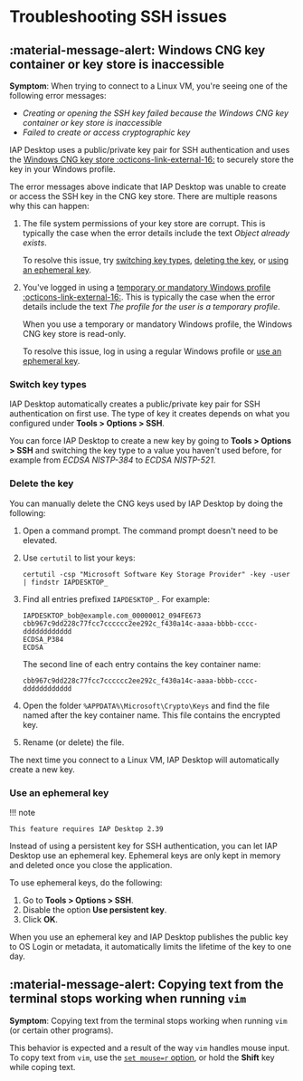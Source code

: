 #  Troubleshooting SSH issues

## :material-message-alert: Windows CNG key container or key store is inaccessible

**Symptom**: When trying to connect to a Linux VM, you're seeing one of the following error messages:

* _Creating or opening the SSH key failed because the Windows CNG key container or key store is inaccessible_
* _Failed to create or access cryptographic key_

IAP Desktop uses a public/private key pair for SSH authentication and uses the
[Windows CNG key store :octicons-link-external-16:](https://learn.microsoft.com/en-us/windows/win32/seccng/key-storage-and-retrieval)
to securely store the key in your Windows profile.

The error messages above indicate that IAP Desktop was unable to create or access the SSH key 
in the CNG key store. There are multiple reasons why this can happen:

1.  The file system permissions of your key store are corrupt. This is typically the case when the error details
    include the text _Object already exists_.
    
    To resolve this issue, try [switching key types](#switch-key-types), [deleting the key](#delete-the-key),
    or [using an ephemeral key](#use-an-ephemeral-key).

1.  You've logged in using a [temporary or mandatory Windows profile :octicons-link-external-16:](https://learn.microsoft.com/en-us/windows/win32/shell/mandatory-user-profiles).
    This is typically the case when the error details include the text 
    _The profile for the user is a temporary profile_.
    
    When you use a temporary or mandatory Windows profile, the Windows CNG key store is read-only.
    
    To resolve this issue, log in using a regular Windows profile or [use an ephemeral key](#use-an-ephemeral-key).

### Switch key types

IAP Desktop automatically creates a public/private key pair for SSH authentication on first use. The
type of key it creates depends on what you configured under **Tools > Options > SSH**. 

You can force IAP Desktop to create a new key by going to **Tools > Options > SSH** and switching
the key type to a value you haven't used before, for example from _ECDSA NISTP-384_ to _ECDSA NISTP-521_.

### Delete the key

You can manually delete the CNG keys used by IAP Desktop by doing the following:

1.  Open a command prompt. The command prompt doesn't need to be elevated.
1.  Use `certutil` to list your keys:

        certutil -csp "Microsoft Software Key Storage Provider" -key -user | findstr IAPDESKTOP_
        
1.  Find all entries prefixed `IAPDESKTOP_`. For example:

        IAPDESKTOP_bob@example.com_00000012_094FE673
        cbb967c9dd228c77fcc7cccccc2ee292c_f430a14c-aaaa-bbbb-cccc-dddddddddddd
        ECDSA_P384
        ECDSA
        
    The second line of each entry contains the key container name:
    
        cbb967c9dd228c77fcc7cccccc2ee292c_f430a14c-aaaa-bbbb-cccc-dddddddddddd
        
1.  Open the folder `%APPDATA%\Microsoft\Crypto\Keys` and find the file
    named after the key container name. This file contains the encrypted key.

1.  Rename (or delete) the file.
     
The next time you connect to a Linux VM, IAP Desktop will automatically create a new key.

### Use an ephemeral key

!!! note

    This feature requires IAP Desktop 2.39

Instead of using a persistent key for SSH authentication, you can let IAP Desktop use an ephemeral key.
Ephemeral keys are only kept in memory and deleted once you close the application.

To use ephemeral keys, do the following:

1.  Go to **Tools > Options > SSH**.
1.  Disable the option **Use persistent key**.
1.  Click **OK**.

When you use an ephemeral key and IAP Desktop publishes the public key to OS Login or metadata, it 
automatically limits the lifetime of the key to one day.


## :material-message-alert: Copying text from the terminal stops working when running `vim`

**Symptom**: Copying text from the terminal stops working when running `vim` (or certain other programs).

This behavior is expected and a result of the way `vim` handles mouse input. To copy text from `vim`, 
use the [`set mouse=r` option](https://vimdoc.sourceforge.net/htmldoc/options.html#'mouse'), or
hold the **Shift** key while coping text.

